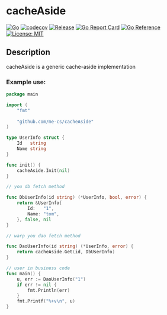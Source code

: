 # cacheAside

[![Go](https://github.com/me-cs/cacheAside/workflows/Go/badge.svg?branch=main)](https://github.com/me-cs/cacheAside/actions)
[![codecov](https://codecov.io/gh/me-cs/cacheAside/branch/main/graph/badge.svg)](https://codecov.io/gh/me-cs/cacheAside)
[![Release](https://img.shields.io/github/v/release/me-cs/cacheAside.svg?style=flat-square)](https://github.com/me-cs/cacheAside)
[![Go Report Card](https://goreportcard.com/badge/github.com/me-cs/cacheAside)](https://goreportcard.com/report/github.com/me-cs/cacheAside)
[![Go Reference](https://pkg.go.dev/badge/github.com/me-cs/cacheAside.svg)](https://pkg.go.dev/github.com/me-cs/cacheAside)
[![License: MIT](https://img.shields.io/badge/License-MIT-yellow.svg)](https://opensource.org/licenses/MIT)
## Description
cacheAside is a generic cache-aside implementation

### Example use:

```go
package main

import (
	"fmt"
	
	"github.com/me-cs/cacheAside"
)

type UserInfo struct {
	Id   string
	Name string
}

func init() {
	cacheAside.Init(nil)
}

// you db fetch method

func DbUserInfo(id string) (*UserInfo, bool, error) {
	return &UserInfo{
		Id:   "1",
		Name: "tom",
	}, false, nil
}

// warp you dao fetch method

func DaoUserInfo(id string) (*UserInfo, error) {
	return cacheAside.Get(id, DbUserInfo)
}

// user in business code
func main() {
	u, err := DaoUserInfo("1")
	if err != nil {
		fmt.Println(err)
	}
	fmt.Printf("%+v\n", u)
}

```